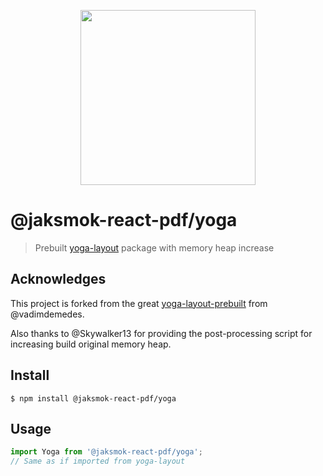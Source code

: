 <p align="center">
  <img src="https://user-images.githubusercontent.com/5600341/27505816-c8bc37aa-587f-11e7-9a86-08a2d081a8b9.png" height="280px">
</p>

# @jaksmok-react-pdf/yoga

> Prebuilt [yoga-layout](https://github.com/facebook/yoga) package with memory heap increase

## Acknowledges

This project is forked from the great [yoga-layout-prebuilt](https://github.com/vadimdemedes/yoga-layout-prebuilt) from @vadimdemedes.

Also thanks to @Skywalker13 for providing the post-processing script for increasing build original memory heap.

## Install

```
$ npm install @jaksmok-react-pdf/yoga
```

## Usage

```js
import Yoga from '@jaksmok-react-pdf/yoga';
// Same as if imported from yoga-layout
```
